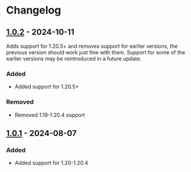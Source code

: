 # Changelog
## [1.0.2](https://github.com/AndyRusso/msg-lock/releases/tag/1.0.2) - 2024-10-11
Adds support for 1.20.5+ and removes support for earlier versions,
the previous version should work just fine with them.
Support for some of the earlier versions may be reintroduced in a future update.

### Added
- Added support for 1.20.5+

### Removed
- Removed 1.19-1.20.4 support

## [1.0.1](https://github.com/AndyRusso/msg-lock/releases/tag/1.0.1) - 2024-08-07
### Added
- Added support for 1.20-1.20.4
